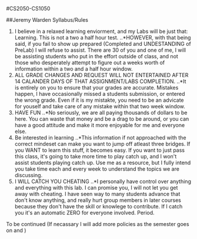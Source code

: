 #CS2050-CS1050

##Jeremy Warden Syllabus/Rules

1. I believe in a relaxed learning enviorment, and my Labs will be just that: Learning.  This is not a two a half hour test.
..*HOWEVER, with that being said, if you fail to show up prepared (Completed and UNDESTANDING of PreLab) I will refuse to assist. There are 30 of you and one of me, I will be assisting students who put in the effort outside of class, and not those who desperately attempt to figure out a weeks worth of information within a two and a half hour window.
2. ALL GRADE CHANGES AND REQUEST WILL NOT ENTERTAINED AFTER 14 CALANDER DAYS OF THAT ASSIGNMENT/LABS COMPLETION.
..*It is entirely on you to ensure that your grades are accurate.  Mistakes happen, I have occasionally missed a students submission, or entered the wrong grade.  Even if it is my mistakte, you need to be an advicate for youself and take care of any mistake within that two week window.
3. HAVE FUN
..*No seriously, we are all paying thousands of dollars to be here.  You can waste that money and be a drag to be around, or you can have a good attitude and make it more enjoyable for me and everyone else.
4. Be interested in learning
..*This information if not approached with the correct mindeset can make you want to jump off atleast three bridges.  If you WANT to learn this stuff, it becomes easy.  If you want to just pass this class, it's going to take more time to play catch up, and I won't assist students playing catch up.  Use me as a resource, but I fully intend you take time each and every week to understand the topics we are discussing.  
5. I WILL CATCH YOU CHEATING
..*I personally have control over anything and everything with this lab.  I can promise you, I will not let you get away with cheating.  I have seen way to many students advance that don't know anything, and really hurt group members in later courses because they don't have the skill or knowlege to contribute.  If I catch you it's an automatic ZERO for everyone involved. Period.


To be continued (If necassary I will add more policies as the semester goes on and )